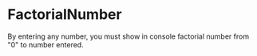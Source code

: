 # FactorialNumber
By entering any number, you must show in console factorial number from "0" to number entered.
